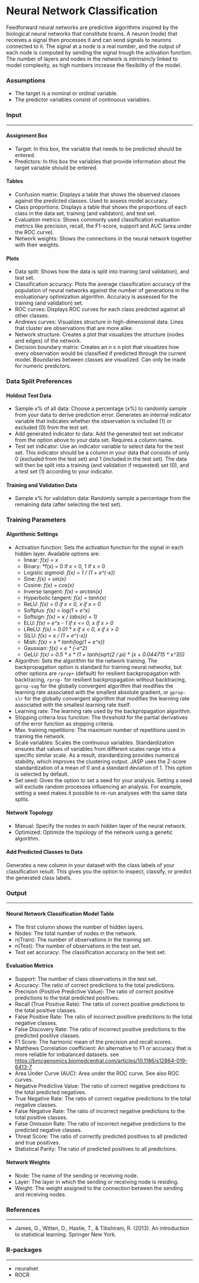 Neural Network Classification
==========================

Feedforward neural networks are predictive algorithms inspired by the biological neural networks that constitute brains. A neuron (node) that receives a signal then processes it and can send signals to neurons connected to it. The signal at a node is a real number, and the output of each node is computed by sending the signal trough the activation function. The number of layers and nodes in the network is intrinsincly linked to model complexity, as high numbers increase the flexibility of the model.

### Assumptions
- The target is a nominal or ordinal variable. 
- The predictor variables consist of continuous variables.

### Input 
-------
#### Assignment Box 
- Target: In this box, the variable that needs to be predicted should be entered. 
- Predictors: In this box the variables that provide information about the target variable should be entered. 

#### Tables  
- Confusion matrix: Displays a table that shows the observed classes against the predicted classes. Used to assess model accuracy.
- Class proportions: Displays a table that shows the proportions of each class in the data set, training (and validaton), and test set.
- Evaluation metrics: Shows commonly used classification evaluation metrics like precision, recall, the F1-score, support and AUC (area under the ROC curve).
- Network weights: Shows the connections in the neural network together with their weights.

#### Plots
- Data split: Shows how the data is split into training (and validation), and test set.
- Classification accuracy: Plots the average classification accuracy of the population of neural networks against the number of generations in the evoluationary optimization algorithm. Accuracy is assessed for the training (and validation) set.
- ROC curves: Displays ROC curves for each class predicted against all other classes.
- Andrews curves: Visualizes structure in high-dimensional data. Lines that cluster are observations that are more alike.
- Network structure: Creates a plot that visualizes the structure (nodes and edges) of the network.
- Decision boundary matrix: Creates an *n* x *n* plot that visualizes how every observation would be classified if predicted through the current model. Boundaries between classes are visualized. Can only be made for numeric predictors.

### Data Split Preferences
#### Holdout Test Data
- Sample *x*% of all data: Choose a percentage (*x*%) to randomly sample from your data to derive prediction error. Generates an internal indicator variable that indicates whether the observation is included (1) or excluded (0) from the test set.
- Add generated indicator to data: Add the generated test set indicator from the option above to your data set. Requires a column name.
- Test set indicator: Use an indicator variable to select data for the test set. This indicator should be a column in your data that consists of only 0 (excluded from the test set) and 1 (included in the test set). The data will then be split into a training (and validation if requested) set (0), and a test set (1) according to your indicator.

#### Training and Validation Data
- Sample *x*% for validation data: Randomly sample a percentage from the remaining data (after selecting the test set).

### Training Parameters 
#### Algorithmic Settings
- Activation function: Sets the activation function for the signal in each hidden layer. Available options are:
  - linear: *f(x) = x*
  - Binary: *f(x) = 0 if x < 0, 1 if x > 0
  - Logistic sigmoid: *f(x) = 1 / (1 + e^(-x))*
  - Sine: *f(x) = sin(x)*
  - Cosine: *f(x) = cos(x)*
  - Inverse tangent: *f(x) = arctan(x)*
  - Hyperbolic tangent: *f(x) = tanh(x)*
  - ReLU: *f(x) =  0 if x < 0, x if x > 0*
  - Softplus: *f(x) = log(1 + e^x)*
  - Softsign: *f(x) = x / (abs(x) + 1)*
  - ELU: *f(x) = e^x - 1 if x <= 0, x if x > 0*
  - LReLU: *f(x) = 0.01 * x if x < 0, x if x > 0*
  - SiLU: *f(x) = x / (1 + e^(-x))*
  - Mish: *f(x) = x * tanh(log(1 + e^x))*
  - Gaussian: *f(x) = e * (-x^2)*
  - GeLU: *f(x) = 0.5 * x * (1 + tanh(sqrt(2 / pi) * (x + 0.044715 * x^3)))*
- Algorithm: Sets the algorithm for the network training. The backpropagation option is standard for training neural networks, but other options are `rprop+` (default) for resilient backpropagation with backtracing, `rprop-` for resilient backpropagation without backtracing, `gprop-sag` for the globally convergent algorithm that modifies the learning rate associated with the smallest absolute gradient, or `gprop-slr` for the globally convergent algorithm that modifies the learning rate associated with the smallest learning rate itself.
- Learning rate: The learning rate used by the backpropagation algorithm.
- Stopping criteria loss function: The threshold for the partial derivatives of the error function as stopping criteria.
- Max. training repetitions: The maximum number of repetitions used in training the network.
- Scale variables: Scales the continuous variables. Standardization ensures that values of variables from different scales range into a specific similar scale. As a result, standardizing provides numerical stability, which improves the clustering output. JASP uses the Z-score standardization of a mean of 0 and a standard deviation of 1. This option is selected by default.
- Set seed: Gives the option to set a seed for your analysis. Setting a seed will exclude random processes influencing an analysis. For example, setting a seed makes it possible to re-run analyses with the same data splits.

#### Network Topology
- Manual: Specify the nodes in each hidden layer of the neural network.
- Optimized: Optimize the topology of the network using a genetic algorithm.

#### Add Predicted Classes to Data
Generates a new column in your dataset with the class labels of your classification result. This gives you the option to inspect, classify, or predict the generated class labels.

### Output
-------

#### Neural Network Classification Model Table
- The first column shows the number of hidden layers.
- Nodes: The total number of nodes in the network.
- n(Train): The number of observations in the training set.
- n(Test): The number of observations in the test set.
- Test set accuracy: The classification accuracy on the test set.

#### Evaluation Metrics
- Support: The number of class observations in the test set.
- Accuracy: The ratio of correct predictions to the total predictions.
- Precision (Positive Predictive Value): The ratio of correct positive predictions to the total predicted positives.
- Recall (True Positive Rate): The ratio of correct positive predictions to the total positive classes.
- False Positive Rate: The ratio of incorrect positive predictions to the total negative classes.
- False Discovery Rate: The ratio of incorrect positive predictions to the predicted positive classes.
- F1 Score: The harmonic mean of the precision and recall scores.
- Matthews Correlation coefficient: An alternative to F1 or accuracy that is more reliable for imbalanced datasets.
	see https://bmcgenomics.biomedcentral.com/articles/10.1186/s12864-019-6413-7
- Area Under Curve (AUC): Area under the ROC curve. See also ROC curves.
- Negative Predictive Value: The ratio of correct negative predictions to the total predicted negatives.
- True Negative Rate: The ratio of correct negative predictions to the total negative classes.
- False Negative Rate: The ratio of incorrect negative predictions to the total positive classes.
- False Omission Rate: The ratio of incorrect negative predictions to the predicted negative classes.
- Threat Score: The ratio of correctly predicted positives to all predicted and true positives.
- Statistical Parity: The ratio of predicted positives to all predictions.

#### Network Weights
- Node: The name of the sending or receiving node.
- Layer: The layer in which the sending or receiving node is residing.
- Weight: The weight assigned to the connection between the sending and receiving nodes.

### References
-------
- James, G., Witten, D., Hastie, T., & Tibshirani, R. (2013). An introduction to statistical learning. Springer New York.

### R-packages 
---
- neuralnet
- ROCR
